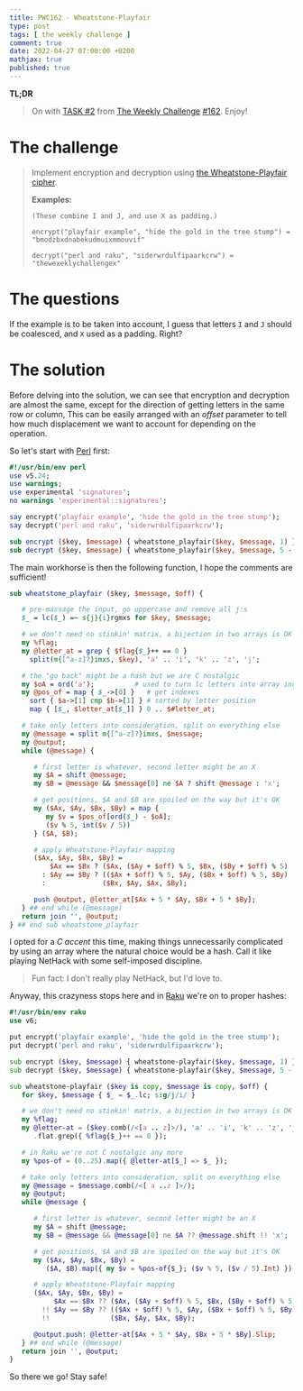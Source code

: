 ```yaml
---
title: PWC162 - Wheatstone-Playfair
type: post
tags: [ the weekly challenge ]
comment: true
date: 2022-04-27 07:00:00 +0200
mathjax: true
published: true
---
```


**TL;DR**

> On with [TASK #2][] from [The Weekly Challenge][] [#162][].
> Enjoy!

# The challenge

> Implement encryption and decryption using [the Wheatstone-Playfair cipher][cipher].
>
> **Examples:**
>
>     (These combine I and J, and use X as padding.)
>
>     encrypt("playfair example", "hide the gold in the tree stump") = "bmodzbxdnabekudmuixmmouvif"
>
>     decrypt("perl and raku", "siderwrdulfipaarkcrw") = "thewexeklychallengex"

# The questions

If the example is to be taken into account, I guess that letters `I` and
`J` should be coalesced, and `X` used as a padding. Right?

# The solution

Before delving into the solution, we can see that encryption and
decryption are almost the same, except for the direction of getting
letters in the same row or column, This can be easily arranged with an
*offset* parameter to tell how much displacement we want to account for
depending on the operation.

So let's start with [Perl][] first:

```perl
#!/usr/bin/env perl
use v5.24;
use warnings;
use experimental 'signatures';
no warnings 'experimental::signatures';

say encrypt('playfair example', 'hide the gold in the tree stump');
say decrypt('perl and raku', 'siderwrdulfipaarkcrw');

sub encrypt ($key, $message) { wheatstone_playfair($key, $message, 1) }
sub decrypt ($key, $message) { wheatstone_playfair($key, $message, 5 - 1) }
```

The main workhorse is then the following function, I hope the comments
are sufficient!

```perl
sub wheatstone_playfair ($key, $message, $off) {

   # pre-massage the input, go uppercase and remove all j:s
   $_ = lc($_) =~ s{j}{i}rgmxs for $key, $message;

   # we don't need no stinkin' matrix, a bijection in two arrays is OK
   my %flag;
   my @letter_at = grep { $flag{$_}++ == 0 }
     split(m{[^a-z]?}imxs, $key), 'a' .. 'i', 'k' .. 'z', 'j';

   # the "go back" might be a hash but we are C nostalgic
   my $oA = ord('a');          # used to turn lc letters into array indexes
   my @pos_of = map { $_->[0] }   # get indexes
     sort { $a->[1] cmp $b->[1] } # sorted by letter position
     map { [$_, $letter_at[$_]] } 0 .. $#letter_at;

   # take only letters into consideration, split on everything else
   my @message = split m{[^a-z]?}imxs, $message;
   my @output;
   while (@message) {

      # first letter is whatever, second letter might be an X
      my $A = shift @message;
      my $B = @message && $message[0] ne $A ? shift @message : 'x';

      # get positions, $A and $B are spoiled on the way but it's OK
      my ($Ax, $Ay, $Bx, $By) = map {
         my $v = $pos_of[ord($_) - $oA];
         ($v % 5, int($v / 5))
      } ($A, $B);

      # apply Wheatstone-Playfair mapping
      ($Ax, $Ay, $Bx, $By) =
          $Ax == $Bx ? ($Ax, ($Ay + $off) % 5, $Bx, ($By + $off) % 5)
        : $Ay == $By ? (($Ax + $off) % 5, $Ay, ($Bx + $off) % 5, $By)
        :              ($Bx, $Ay, $Ax, $By);

      push @output, @letter_at[$Ax + 5 * $Ay, $Bx + 5 * $By];
   } ## end while (@message)
   return join '', @output;
} ## end sub wheatstone_playfair
```

I opted for a *C accent* this time, making things unnecessarily
complicated by using an array where the natural choice would be a hash.
Call it like playing NetHack with some self-imposed discipline.

> Fun fact: I don't really play NetHack, but I'd love to.

Anyway, this crazyness stops here and in [Raku][] we're on to proper
hashes:

```raku
#!/usr/bin/env raku
use v6;

put encrypt('playfair example', 'hide the gold in the tree stump');
put decrypt('perl and raku', 'siderwrdulfipaarkcrw');

sub encrypt ($key, $message) { wheatstone-playfair($key, $message, 1) }
sub decrypt ($key, $message) { wheatstone-playfair($key, $message, 5 - 1) }

sub wheatstone-playfair ($key is copy, $message is copy, $off) {
   for $key, $message { $_ = $_.lc; s:g/j/i/ }

   # we don't need no stinkin' matrix, a bijection in two arrays is OK
   my %flag;
   my @letter-at = ($key.comb(/<[a .. z]>/), 'a' .. 'i', 'k' .. 'z', 'j')
      .flat.grep({ %flag{$_}++ == 0 });

   # in Raku we're not C nostalgic any more
   my %pos-of = (0..25).map({ @letter-at[$_] => $_ });

   # take only letters into consideration, split on everything else
   my @message = $message.comb(/<[ a ..z ]>/);
   my @output;
   while @message {

      # first letter is whatever, second letter might be an X
      my $A = shift @message;
      my $B = @message && @message[0] ne $A ?? @message.shift !! 'x';

      # get positions, $A and $B are spoiled on the way but it's OK
      my ($Ax, $Ay, $Bx, $By) =
         ($A, $B).map({ my $v = %pos-of{$_}; ($v % 5, ($v / 5).Int) }).flat;

      # apply Wheatstone-Playfair mapping
      ($Ax, $Ay, $Bx, $By) =
           $Ax == $Bx ?? ($Ax, ($Ay + $off) % 5, $Bx, ($By + $off) % 5)
        !! $Ay == $By ?? (($Ax + $off) % 5, $Ay, ($Bx + $off) % 5, $By)
        !!               ($Bx, $Ay, $Ax, $By);

      @output.push: @letter-at[$Ax + 5 * $Ay, $Bx + 5 * $By].Slip;
   } ## end while (@message)
   return join '', @output;
}
```

So there we go! Stay safe!

[The Weekly Challenge]: https://theweeklychallenge.org/
[#162]: https://theweeklychallenge.org/blog/perl-weekly-challenge-162/
[TASK #2]: https://theweeklychallenge.org/blog/perl-weekly-challenge-162/#TASK2
[Perl]: https://www.perl.org/
[Raku]: https://raku.org/
[cipher]: https://en.wikipedia.org/wiki/Playfair_cipher
